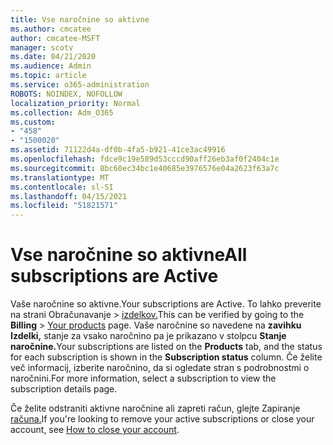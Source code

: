 ```yaml
---
title: Vse naročnine so aktivne
ms.author: cmcatee
author: cmcatee-MSFT
manager: scotv
ms.date: 04/21/2020
ms.audience: Admin
ms.topic: article
ms.service: o365-administration
ROBOTS: NOINDEX, NOFOLLOW
localization_priority: Normal
ms.collection: Adm_O365
ms.custom:
- "458"
- "1500020"
ms.assetid: 71122d4a-df0b-4fa5-b921-41ce3ac49916
ms.openlocfilehash: fdce9c19e589d53cccd90aff26eb3af0f2404c1e
ms.sourcegitcommit: 8bc60ec34bc1e40685e3976576e04a2623f63a7c
ms.translationtype: MT
ms.contentlocale: sl-SI
ms.lasthandoff: 04/15/2021
ms.locfileid: "51821571"
---
```

# <a name="all-subscriptions-are-active"></a><span data-ttu-id="c60c8-102">Vse naročnine so aktivne</span><span class="sxs-lookup"><span data-stu-id="c60c8-102">All subscriptions are Active</span></span>

<span data-ttu-id="c60c8-103">Vaše naročnine so aktivne.</span><span class="sxs-lookup"><span data-stu-id="c60c8-103">Your subscriptions are Active.</span></span> <span data-ttu-id="c60c8-104">To lahko preverite na strani  Obračunavanje \> [izdelkov.](https://go.microsoft.com/fwlink/p/?linkid=842054)</span><span class="sxs-lookup"><span data-stu-id="c60c8-104">This can be verified by going to the **Billing** \> [Your products](https://go.microsoft.com/fwlink/p/?linkid=842054) page.</span></span> <span data-ttu-id="c60c8-105">Vaše naročnine so navedene na **zavihku Izdelki,** stanje za vsako naročnino pa je prikazano v stolpcu **Stanje naročnine.**</span><span class="sxs-lookup"><span data-stu-id="c60c8-105">Your subscriptions are listed on the **Products** tab, and the status for each subscription is shown in the **Subscription status** column.</span></span> <span data-ttu-id="c60c8-106">Če želite več informacij, izberite naročnino, da si ogledate stran s podrobnostmi o naročnini.</span><span class="sxs-lookup"><span data-stu-id="c60c8-106">For more information, select a subscription to view the subscription details page.</span></span>
  
<span data-ttu-id="c60c8-107">Če želite odstraniti aktivne naročnine ali zapreti račun, glejte Zapiranje [računa.](https://docs.microsoft.com/microsoft-365/commerce/close-your-account?view=o365-worldwide)</span><span class="sxs-lookup"><span data-stu-id="c60c8-107">If you're looking to remove your active subscriptions or close your account, see [How to close your account](https://docs.microsoft.com/microsoft-365/commerce/close-your-account?view=o365-worldwide).</span></span>
